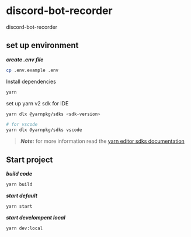 # discord-bot-recorder

discord-bot-recorder

## set up environment

**_create .env file_**

```bash
cp .env.example .env
```

Install dependencies
```bash
yarn
```

set up yarn v2 sdk for IDE
```bash
yarn dlx @yarnpkg/sdks <sdk-version>

# for vscode
yarn dlx @yarnpkg/sdks vscode
```

> **_Note:_**  for more information read the [yarn editor sdks documentation](https://yarnpkg.com/getting-started/editor-sdks)

## Start project

**_build code_**

```bash
yarn build
```

**_start default_**

```bash
yarn start
```

**_start develompent local_**

```bash
yarn dev:local
```
